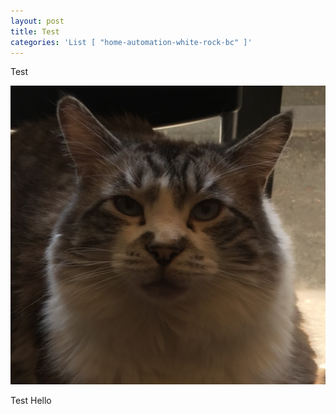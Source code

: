 ```yaml
---
layout: post
title: Test
categories: 'List [ "home-automation-white-rock-bc" ]'
---
```

Test

![Cat](/img/uploads/IMG_0933.JPG)

Test Hello

